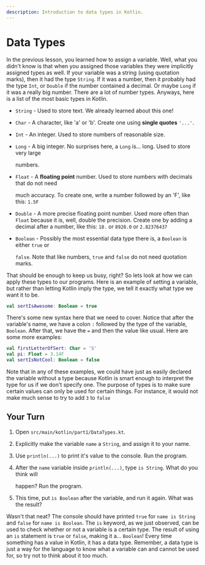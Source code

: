 ```yaml
---
description: Introduction to data types in Kotlin.
---
```


# Data Types

In the previous lesson, you learned how to assign a variable. Well, what you didn't know is that when you assigned those variables they were implicitly assigned types as well. If your variable was a string \(using quotation marks\), then it had the type `String`. If it was a number, then it probably had the type `Int`, or `Double` if the number contained a decimal. Or maybe `Long` if it was a really big number. There are a lot of number types. Anyways, here is a list of the most basic types in Kotlin.

* `String` - Used to store text. We already learned about this one!
* `Char` - A character, like 'a' or 'b'. Create one using **single quotes** `'...'`. 
* `Int` - An integer. Used to store numbers of reasonable size.
* `Long` - A big integer. No surprises here, a `Long` is... long. Used to store very large 

  numbers.  

* `Float` - A **floating point** number. Used to store numbers with decimals that do not need

  much accuracy. To create one, write a number followed by an 'F', like this: `1.5F`

* `Double` - A more precise floating point number. Used more often than `Float` because it is, well, double the precision. Create one by adding a decimal after a number, like this: `18.` or `8928.0` or `2.82376437`
* `Boolean` - Possibly the most essential data type there is, a `Boolean` is either `true` or 

  `false`. Note that like numbers, `true` and `false` do not need quotation marks.

That should be enough to keep us busy, right? So lets look at how we can apply these types to our programs. Here is an example of setting a variable, but rather than letting Kotlin imply the type, we tell it exactly what type we want it to be.

```kotlin
val sertIsAwesome: Boolean = true
```

There's some new syntax here that we need to cover. Notice that after the variable's name, we have a colon `:` followed by the type of the variable, `Boolean`. After that, we have the `=` and then the value like usual. Here are some more examples:

```kotlin
val firstLetterOfSert: Char = 'S'
val pi: Float = 3.14F
val sertIsNotCool: Boolean = false
```

Note that in any of these examples, we could have just as easily declared the variable without a type because Kotlin is smart enough to interpret the type for us if we don't specify one. The purpose of types is to make sure certain values can only be used for certain things. For instance, it would not make much sense to try to add `3` to `false`

## Your Turn

1. Open `src/main/kotlin/part1/DataTypes.kt`.
2. Explicitly make the variable `name` a `String`, and assign it to your name.
3. Use `println(...)` to print it's value to the console. Run the program.
4. After the `name` variable inside `println(...)`, type `is String`. What do you think will

   happen? Run the program.

5. This time, put `is Boolean` after the variable, and run it again. What was the result?

Wasn't that neat? The console should have printed `true` for `name is String` and `false` for `name is Boolean`. The `is` keyword, as we just observed, can be used to check whether or not a variable is a certain type. The result of using an `is` statement is `true` or `false`, making it a... `Boolean`! Every time something has a value in Kotlin, it has a data type. Remember, a data type is just a way for the language to know what a variable can and cannot be used for, so try not to think about it too much.

